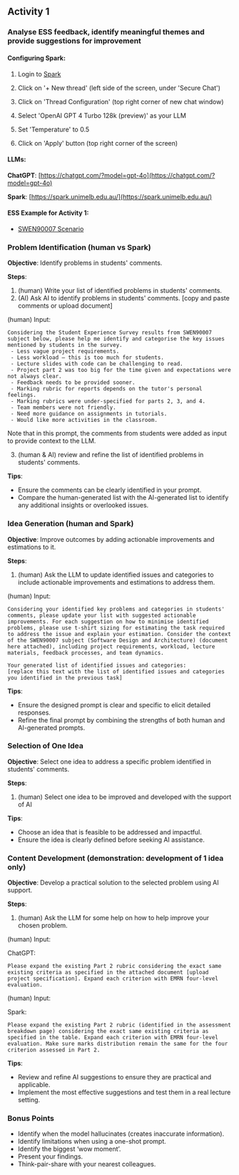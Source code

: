 ## Activity 1 

### Analyse ESS feedback, identify meaningful themes and provide suggestions for improvement

#### Configuring Spark:

1. Login to [Spark](https://spark.unimelb.edu.au/)

2. Click on '+ New thread' (left side of the screen, under 'Secure Chat')

3. Click on 'Thread Configuration' (top right corner of new chat window)

4. Select 'OpenAI GPT 4 Turbo 128k (preview)' as your LLM

5. Set 'Temperature' to 0.5

6. Click on 'Apply' button (top right corner of the screen)


#### LLMs:

**ChatGPT**: [https://chatgpt.com/?model=gpt-4o](https://chatgpt.com/?model=gpt-4o)

**Spark**: [https://spark.unimelb.edu.au/](https://spark.unimelb.edu.au/)

#### ESS Example for Activity 1:

- [SWEN90007 Scenario](scenario.md)

  
### Problem Identification (human vs Spark)

**Objective**: Identify problems in students' comments.

**Steps**:
1. (human) Write your list of identified problems in students' comments.
2. (AI) Ask AI to identify problems in students' comments. [copy and paste comments or upload document]

(human) Input:   

```
Considering the Student Experience Survey results from SWEN90007 subject below, please help me identify and categorise the key issues mentioned by students in the survey.
 - Less vague project requirements.
 - Less workload – this is too much for students.
 - Lecture slides with code can be challenging to read.
 - Project part 2 was too big for the time given and expectations were not always clear.
 - Feedback needs to be provided sooner.
 - Marking rubric for reports depends on the tutor's personal feelings.
 - Marking rubrics were under-specified for parts 2, 3, and 4.
 - Team members were not friendly.
 - Need more guidance on assignments in tutorials.
 - Would like more activities in the classroom.
```
  
Note that in this prompt, the comments from students were added as input to provide context to the LLM.


3. (human & AI) review and refine the list of identified problems in students' comments.

**Tips**:
- Ensure the comments can be clearly identified in your prompt.
- Compare the human-generated list with the AI-generated list to identify any additional insights or overlooked issues.

### Idea Generation (human and Spark)

**Objective**: Improve outcomes by adding actionable improvements and estimations to it.

**Steps**:
1. (human) Ask the LLM to update identified issues and categories to include actionable improvements and estimations to address them.

(human) Input:

```
Considering your identified key problems and categories in students' comments, please update your list with suggested actionable improvements. For each suggestion on how to minimise identified problems, please use t-shirt sizing for estimating the task required to address the issue and explain your estimation. Consider the context of the SWEN90007 subject (Software Design and Architecture) (document here attached), including project requirements, workload, lecture materials, feedback processes, and team dynamics.

Your generated list of identified issues and categories:
[replace this text with the list of identified issues and categories you identified in the previous task]
```

**Tips**:
- Ensure the designed prompt is clear and specific to elicit detailed responses.
- Refine the final prompt by combining the strengths of both human and AI-generated prompts.

### Selection of One Idea 

**Objective**: Select one idea to address a specific problem identified in students' comments.

**Steps**:
1. (human) Select one idea to be improved and developed with the support of AI

**Tips**:
- Choose an idea that is feasible to be addressed and impactful.
- Ensure the idea is clearly defined before seeking AI assistance.

### Content Development (demonstration: development of 1 idea only)

**Objective**: Develop a practical solution to the selected problem using AI support.

**Steps**:
1. (human) Ask the LLM for some help on how to help improve your chosen problem.

(human) Input:

ChatGPT: 

```text
Please expand the existing Part 2 rubric considering the exact same existing criteria as specified in the attached document [upload project specification]. Expand each criterion with EMRN four-level evaluation.
```

(human) Input:

Spark: 

```text
Please expand the existing Part 2 rubric (identified in the assessment breakdown page) considering the exact same existing criteria as specified in the table. Expand each criterion with EMRN four-level evaluation. Make sure marks distribution remain the same for the four criterion assessed in Part 2.
```

**Tips**:
- Review and refine AI suggestions to ensure they are practical and applicable.
- Implement the most effective suggestions and test them in a real lecture setting.

### Bonus Points

- Identify when the model hallucinates (creates inaccurate information).
- Identify limitations when using a one-shot prompt.
- Identify the biggest ‘wow moment’.
- Present your findings.
- Think-pair-share with your nearest colleagues.

